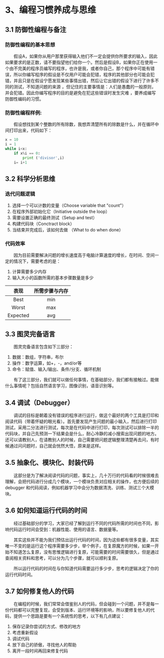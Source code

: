 # 3、编程习惯养成与思维

## 3.1 防御性编程与备注

### 防御性编程的基本思想

&emsp;&emsp;假设A，如果你从用户那里获得输入他们不一定会提供你所要求的输入，因此如果要求的是正数，请不要指望他们给你一个。然后是假设B，如果你正在使用一个由不完美的程序员编写的程序，也许是我，或者你自己，那个程序中可能有错误，所以你编写程序的假设是不仅用户可能会犯错，程序的其他部分也可能会犯错，并且只是在假设宁愿发现某些事情出错，然后让它出错的假设下进行了许多不同的测试，不知道问题的来源 ，但记住的主要事情是：人们是愚蠢的一般原则，并会犯错。因此你编写程序的目的是避免在犯这些错误时发生灾难 ，要养成编写防御性编码的习惯。

### 防御性编程样例:

&emsp;&emsp;假设想找到某个整数的所有除数，我想弄清楚所有的除数是什么，并在循环中间打印出来，代码如下：

```python
x = 10
i = 1
while i<x:
    if x%i == 0:
        print ('divisor',i)
    i= i+1
```

## 3.2 科学分析思维

### 迭代问题逻辑

1. 选择一个可以计数的变量（Choose variable that "count"）
2. 在程序外部初始化它（Initiative outside the loop）
3. 需要设置正确的最终测试（Setup and test）
4. 构建代码块（Conctract block）
5. 当结束并完成后，该如何去做 （What to do when done）

### 代码效率

&emsp;&emsp;因为目前需要解决问题的增长速度高于电脑计算速度的增长，在时间、空间一定的情况下，需要考虑的是：

1. 计算需要多少内存
2. 输入大小的函数所需的基本步骤数量是多少

| 表现 | 所需步骤与内存 |
| :---: | :---: |
|  Best| min |
Worst  |max |
| Expected| avg |

## 3.3 图灵完备语言

&emsp;&emsp;图灵完备语言包含如下三部分：

1. 数据：数组，字符串，布尔
2. 操作：数字运算，如+，-，and/or等
3. 命令：赋值、输入/输出、条件/分支、循环机制

&emsp;&emsp;有了这三部分，我们就可以做任何事情，在基础部分，我们都有接触过。能做什么事情呢？包括自然语言学习，图像识别，语音识别等。

## 3.4 调试（Debugger）

&emsp;&emsp;调试的目标是朝着没有错误的程序进行运行，做这个最好的两个工具是打印和阅读代码（带着怀疑的眼光看）。首先要发现产生问题的最小输入，然后进行打印测试，采用二分法进行测试，每次是在代码中进行打印，每次测试可以排除一半的代码块，并自己先预测一下结果会是什么，耐心冷静的减小搜索出现问题的地方。还可以请教别人，在请教别人的时候，自己需要把问题逻辑整理清楚再去问，有时候通过问问题时，自己就会恍然大悟，原来是这样。

## 3.5 抽象化、模块化、封装代码

&emsp;&emsp;这部分是为了解决阅读代码的问题，事实上，几十万行的代码看的时候很难去理解，会把代码进行分成几个模块，一个模块负责对应相关的操作，也方便后续的 debugger 和代码阅读，例如机器学习中会分为数据清洗、训练、测试三个大模块。

## 3.6 如何知道运行代码的时间

&emsp;&emsp;经过基础部分的学习，大家已经了解到运行不同的代码所需的时间也不同，影响代码运行时间会受到：机器性能、使用的语言、数据量等。

&emsp;&emsp;其实这些并不能为我们预估出运行代码的时间，因为这些都有很多变量，其实唯一不变的是运行这个程序需要多少步，举个例子，在复原魔方的时候，如果一开始不知道怎么复原，没有思惟逻辑进行复原，可能需要的时间需要很久，但是通过查阅相关资料和思考，可以分为几个步骤，就可以顺利复原。

&emsp;&emsp;所以运行代码的时间在与你知道代码需要运行多少步，思考的逻辑决定了你的运行代码时间。


## 3.7 如何修复他人的代码

&emsp;&emsp;在编程的时候，我们常常会借鉴别人的代码，但会碰到一个问题，并不是每一份代码都可以完整复现，会受到版本、运行环境等的影响，所以要修复他人的代码，提供一个思路是要有一个系统性的思考，以下有几点建议：

1. 保存记录你尝试的方式、修改的地方
2. 考虑重新假设
3. 调试代码
4. 放下自己的骄傲，寻找他人的帮助
5. 离开一段时间再回来修复代码
